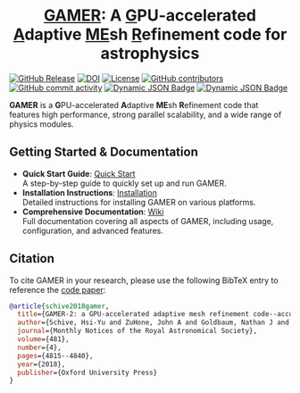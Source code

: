 <h1 align="center">
<a href="">GAMER</a>: A <a href="">G</a>PU-accelerated<br>
<a href="">A</a>daptive <a href="">ME</a>sh <a href="">R</a>efinement code for astrophysics
</h1>

[![GitHub Release](https://img.shields.io/github/v/release/gamer-project/gamer)](https://github.com/gamer-project/gamer/releases)
[![DOI](https://zenodo.org/badge/DOI/10.5281/zenodo.15036956.svg)](https://doi.org/10.5281/zenodo.15036956)
[![License](https://img.shields.io/badge/License-BSD%203--Clause-blue.svg)](https://github.com/gamer-project/gamer?tab=License-1-ov-file)
[![GitHub contributors](https://img.shields.io/github/contributors/gamer-project/gamer)](https://github.com/gamer-project/gamer/graphs/contributors)
[![GitHub commit activity](https://img.shields.io/github/commit-activity/m/gamer-project/gamer)](https://github.com/gamer-project/gamer/pulse)
[![Dynamic JSON Badge](https://img.shields.io/badge/dynamic/json?url=https%3A%2F%2Fapi.crossref.org%2Fworks%2F10.1088%2F0067-0049%2F186%2F2%2F457&query=%24.message.is-referenced-by-count&label=GAMER-1%20Citations)](https://iopscience.iop.org/article/10.1088/0067-0049/186/2/457)
[![Dynamic JSON Badge](https://img.shields.io/badge/dynamic/json?url=https%3A%2F%2Fapi.crossref.org%2Fworks%2F10.1093%2Fmnras%2Fsty2586&query=%24.message.is-referenced-by-count&label=GAMER-2%20Citations)](https://academic.oup.com/mnras/article/481/4/4815/5106358)

**GAMER** is a **G**PU-accelerated **A**daptive **ME**sh **R**efinement code that features
high performance, strong parallel scalability, and a wide range of physics modules.

## Getting Started & Documentation

- **Quick Start Guide**: [Quick Start](https://github.com/gamer-project/gamer/wiki/Quick-Start)  
  A step-by-step guide to quickly set up and run GAMER.
- **Installation Instructions**: [Installation](https://github.com/gamer-project/gamer/wiki/Installation)  
  Detailed instructions for installing GAMER on various platforms.
- **Comprehensive Documentation**: [Wiki](https://github.com/gamer-project/gamer/wiki)  
  Full documentation covering all aspects of GAMER, including usage, configuration, and advanced features.

## Citation

To cite GAMER in your research, please use the following BibTeX entry to reference the [code paper](https://academic.oup.com/mnras/article/481/4/4815/5106358):

```bibtex
@article{schive2018gamer,
  title={GAMER-2: a GPU-accelerated adaptive mesh refinement code--accuracy, performance, and scalability},
  author={Schive, Hsi-Yu and ZuHone, John A and Goldbaum, Nathan J and Turk, Matthew J and Gaspari, Massimo and Cheng, Chin-Yu},
  journal={Monthly Notices of the Royal Astronomical Society},
  volume={481},
  number={4},
  pages={4815--4840},
  year={2018},
  publisher={Oxford University Press}
}
```

